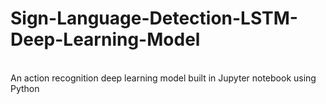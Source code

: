 # Sign-Language-Detection-LSTM-Deep-Learning-Model
<br>
An action recognition deep learning model built in Jupyter notebook using Python
